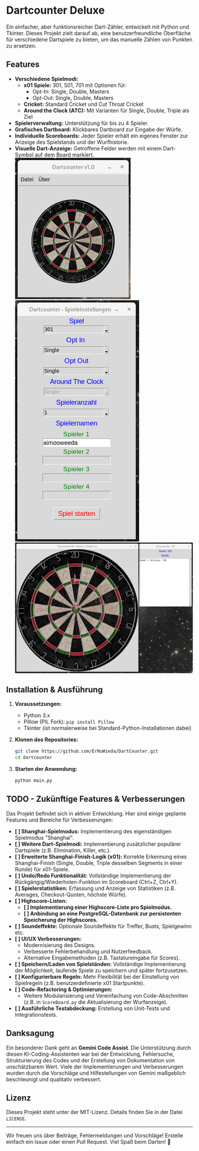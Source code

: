 # Dartcounter Deluxe

Ein einfacher, aber funktionsreicher Dart-Zähler, entwickelt mit Python und Tkinter.
Dieses Projekt zielt darauf ab, eine benutzerfreundliche Oberfläche für verschiedene Dartspiele zu bieten, um das manuelle Zählen von Punkten zu ersetzen.

## Features

*   **Verschiedene Spielmodi:**
    *   **x01 Spiele:** 301, 501, 701 mit Optionen für:
        *   Opt-In: Single, Double, Masters
        *   Opt-Out: Single, Double, Masters
    *   **Cricket:** Standard Cricket und Cut Throat Cricket
    *   **Around the Clock (ATC):** Mit Varianten für Single, Double, Triple als Ziel
*   **Spielerverwaltung:** Unterstützung für bis zu 4 Spieler.
*   **Grafisches Dartboard:** Klickbares Dartboard zur Eingabe der Würfe.
*   **Individuelle Scoreboards:** Jeder Spieler erhält ein eigenes Fenster zur Anzeige des Spielstands und der Wurfhistorie.
*   **Visuelle Dart-Anzeige:** Getroffene Felder werden mit einem Dart-Symbol auf dem Board markiert.
![Startfenster](./assets/screenshot_dc3.png)
![Spiel-Einstellungen](./assets/screenshot_dc2.png)
![Board, Hits & Scoreboard](./assets/screenshot_dc1.png) 

## Installation & Ausführung

1.  **Voraussetzungen:**
    *   Python 3.x
    *   Pillow (PIL Fork): `pip install Pillow`
    *   Tkinter (ist normalerweise bei Standard-Python-Installationen dabei)

2.  **Klonen des Repositories:**
    ```bash
    git clone https://github.com/ErNuWieda/DartCounter.git
    cd dartcounter
    ```

3.  **Starten der Anwendung:**
    ```bash
    python main.py
    ```

## TODO - Zukünftige Features & Verbesserungen

Das Projekt befindet sich in aktiver Entwicklung. Hier sind einige geplante Features und Bereiche für Verbesserungen:

*   **[ ] Shanghai-Spielmodus:** Implementierung des eigenständigen Spielmodus "Shanghai".
*   **[ ] Weitere Dart-Spielmodi:** Implementierung zusätzlicher populärer Dartspiele (z.B. Elimination, Killer, etc.).
*   **[ ] Erweiterte Shanghai-Finish-Logik (x01):** Korrekte Erkennung eines Shanghai-Finish (Single, Double, Triple desselben Segments in einer Runde) für x01-Spiele.
*   **[ ] Undo/Redo Funktionalität:** Vollständige Implementierung der Rückgängig/Wiederholen-Funktion im Scoreboard (Ctrl+Z, Ctrl+Y).
*   **[ ] Spielerstatistiken:** Erfassung und Anzeige von Statistiken (z.B. Averages, Checkout-Quoten, höchste Würfe).
*   **[ ] Highscore-Listen:**
    *   **[ ] Implementierung einer Highscore-Liste pro Spielmodus.**
    *   **[ ] Anbindung an eine PostgreSQL-Datenbank zur persistenten Speicherung der Highscores.**
*   **[ ] Soundeffekte:** Optionale Soundeffekte für Treffer, Busts, Spielgewinn etc.
*   **[ ] UI/UX Verbesserungen:**
    *   Modernisierung des Designs.
    *   Verbesserte Fehlerbehandlung und Nutzerfeedback.
    *   Alternative Eingabemethoden (z.B. Tastatureingabe für Scores).
*   **[ ] Speichern/Laden von Spielständen:** Vollständige Implementierung der Möglichkeit, laufende Spiele zu speichern und später fortzusetzen.
*   **[ ] Konfigurierbare Regeln:** Mehr Flexibilität bei der Einstellung von Spielregeln (z.B. benutzerdefinierte x01 Startpunkte).
*   **[ ] Code-Refactoring & Optimierungen:**
    *   Weitere Modularisierung und Vereinfachung von Code-Abschnitten (z.B. in `ScoreBoard.py` die Aktualisierung der Wurfanzeige).
*   **[ ] Ausführliche Testabdeckung:** Erstellung von Unit-Tests und Integrationstests.

## Danksagung

Ein besonderer Dank geht an **Gemini Code Assist**. Die Unterstützung durch diesen KI-Coding-Assistenten war bei der Entwicklung, Fehlersuche, Strukturierung des Codes und der Erstellung von Dokumentation von unschätzbarem Wert. Viele der Implementierungen und Verbesserungen wurden durch die Vorschläge und Hilfestellungen von Gemini maßgeblich beschleunigt und qualitativ verbessert.

## Lizenz

Dieses Projekt steht unter der MIT-Lizenz. Details finden Sie in der Datei `LICENSE`.

---

Wir freuen uns über Beiträge, Fehlermeldungen und Vorschläge! Erstelle einfach ein Issue oder einen Pull Request.
Viel Spaß beim Darten! 🎯
